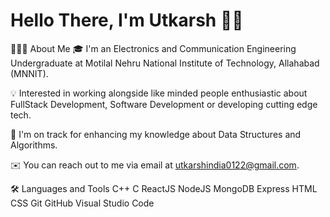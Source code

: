 # Hello There, I'm Utkarsh 👋🏻
👨🏻‍💻 About Me
🎓 I'm an Electronics and Communication Engineering Undergraduate at Motilal Nehru National Institute of Technology, Allahabad (MNNIT).

💡 Interested in working alongside like minded people enthusiastic about FullStack Development, Software Development or developing cutting edge tech.

🌱 I'm on track for enhancing my knowledge about Data Structures and Algorithms.
 
✉️ You can reach out to me via email at utkarshindia0122@gmail.com.

🛠 Languages and Tools
C++  C  ReactJS  NodeJS MongoDB Express HTML  CSS  Git  GitHub  Visual Studio Code 

